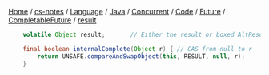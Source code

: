 [Home](https://mengxianbin.github.io) /
[cs-notes](https://mengxianbin.github.io/cs-notes/site) /
[Language](https://mengxianbin.github.io/cs-notes/site/Language) /
[Java](https://mengxianbin.github.io/cs-notes/site/Language/Java) /
[Concurrent](https://mengxianbin.github.io/cs-notes/site/Language/Java/Concurrent) /
[Code](https://mengxianbin.github.io/cs-notes/site/Language/Java/Concurrent/Code) /
[Future](https://mengxianbin.github.io/cs-notes/site/Language/Java/Concurrent/Code/Future) /
[CompletableFuture](https://mengxianbin.github.io/cs-notes/site/Language/Java/Concurrent/Code/Future/CompletableFuture) /
[result](https://mengxianbin.github.io/cs-notes/site/Language/Java/Concurrent/Code/Future/CompletableFuture/result)


```java
    volatile Object result;       // Either the result or boxed AltResult

    final boolean internalComplete(Object r) { // CAS from null to r
        return UNSAFE.compareAndSwapObject(this, RESULT, null, r);
    }
```
